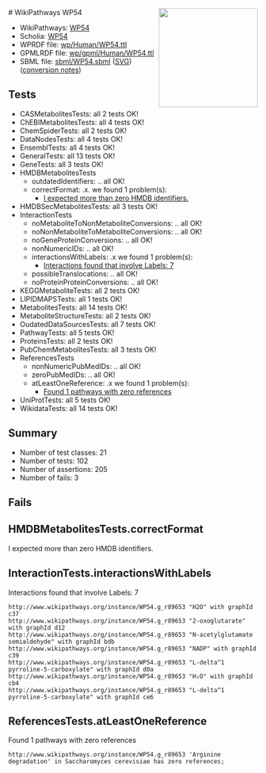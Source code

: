 <img style="float: right; width: 200px" src="../logo.png" />
# WikiPathways WP54

* WikiPathways: [WP54](https://identifiers.org/wikipathways:WP54)
* Scholia: [WP54](https://scholia.toolforge.org/wikipathways/WP54)
* WPRDF file: [wp/Human/WP54.ttl](../wp/Human/WP54.ttl)
* GPMLRDF file: [wp/gpml/Human/WP54.ttl](../wp/gpml/Human/WP54.ttl)
* SBML file: [sbml/WP54.sbml](../sbml/WP54.sbml) ([SVG](../sbml/WP54.svg)) ([conversion notes](../sbml/WP54.txt))

## Tests
* CASMetabolitesTests: all 2 tests OK!
* ChEBIMetabolitesTests: all 4 tests OK!
* ChemSpiderTests: all 2 tests OK!
* DataNodesTests: all 4 tests OK!
* EnsemblTests: all 4 tests OK!
* GeneralTests: all 13 tests OK!
* GeneTests: all 3 tests OK!
* HMDBMetabolitesTests
    * outdatedIdentifiers: .. all OK!
    * correctFormat: .x. we found 1 problem(s):
        * [I expected more than zero HMDB identifiers.](#ad154c1e)
* HMDBSecMetabolitesTests: all 3 tests OK!
* InteractionTests
    * noMetaboliteToNonMetaboliteConversions: .. all OK!
    * noNonMetaboliteToMetaboliteConversions: .. all OK!
    * noGeneProteinConversions: .. all OK!
    * nonNumericIDs: .. all OK!
    * interactionsWithLabels: .x we found 1 problem(s):
        * [Interactions found that involve Labels: 7](#630d267e)
    * possibleTranslocations: .. all OK!
    * noProteinProteinConversions: .. all OK!
* KEGGMetaboliteTests: all 2 tests OK!
* LIPIDMAPSTests: all 1 tests OK!
* MetabolitesTests: all 14 tests OK!
* MetaboliteStructureTests: all 2 tests OK!
* OudatedDataSourcesTests: all 7 tests OK!
* PathwayTests: all 5 tests OK!
* ProteinsTests: all 2 tests OK!
* PubChemMetabolitesTests: all 3 tests OK!
* ReferencesTests
    * nonNumericPubMedIDs: .. all OK!
    * zeroPubMedIDs: .. all OK!
    * atLeastOneReference: .x we found 1 problem(s):
        * [Found 1 pathways with zero references](#35eb778e)
* UniProtTests: all 5 tests OK!
* WikidataTests: all 14 tests OK!


## Summary

* Number of test classes: 21
* Number of tests: 102
* Number of assertions: 205
* Number of fails: 3

## Fails

<a name="ad154c1e" />

## HMDBMetabolitesTests.correctFormat

I expected more than zero HMDB identifiers.
<a name="630d267e" />

## InteractionTests.interactionsWithLabels

Interactions found that involve Labels: 7
```
http://www.wikipathways.org/instance/WP54.g_r89653 "H2O" with graphId c37
http://www.wikipathways.org/instance/WP54.g_r89653 "2-oxoglutarate" with graphId d12
http://www.wikipathways.org/instance/WP54.g_r89653 "N-acetylglutamate semialdehyde" with graphId bdb
http://www.wikipathways.org/instance/WP54.g_r89653 "NADP" with graphId c39
http://www.wikipathways.org/instance/WP54.g_r89653 "L-delta^1 pyrroline-5-carboxylate" with graphId d0a
http://www.wikipathways.org/instance/WP54.g_r89653 "H₂O" with graphId cb4
http://www.wikipathways.org/instance/WP54.g_r89653 "L-delta^1 pyrroline-5-carboxylate" with graphId ce6
```

<a name="35eb778e" />

## ReferencesTests.atLeastOneReference

Found 1 pathways with zero references
```
http://www.wikipathways.org/instance/WP54.g_r89653 'Arginine degradation' in Saccharomyces cerevisiae has zero references; 
```

